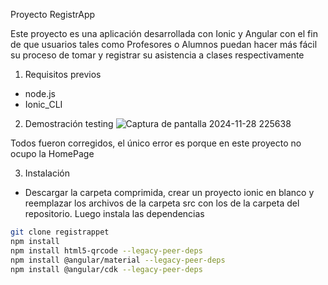 Proyecto RegistrApp

Este proyecto es una aplicación desarrollada con Ionic y Angular con el fin de que usuarios tales como Profesores o Alumnos puedan hacer más fácil su proceso de tomar y registrar su asistencia a clases respectivamente

1. Requisitos previos
  - node.js
  - Ionic_CLI

2. Demostración testing
![Captura de pantalla 2024-11-28 225638](https://github.com/user-attachments/assets/1e1fd021-2c5d-4a64-ba8d-182db8ce4921)

Todos fueron corregidos, el único error es porque en este proyecto no ocupo la HomePage

3. Instalación
  - Descargar la carpeta comprimida, crear un proyecto ionic en blanco y reemplazar los archivos de la carpeta src con los de la carpeta del repositorio. Luego instala las dependencias
```bash
git clone registrappet
npm install
npm install html5-qrcode --legacy-peer-deps
npm install @angular/material --legacy-peer-deps
npm install @angular/cdk --legacy-peer-deps
